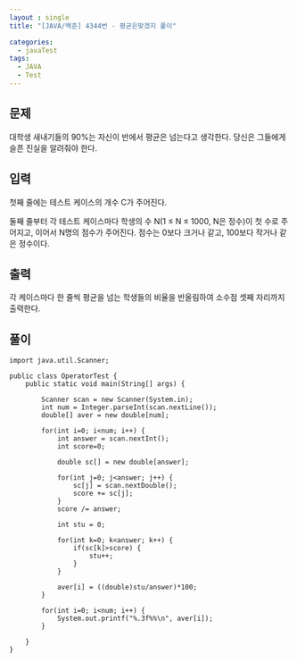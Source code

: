```yaml
---
layout : single
title: "[JAVA/백준] 4344번 - 평균은맞겠지 풀이"

categories:
  - javaTest
tags:
  - JAVA
  - Test
---
```



## 문제

대학생 새내기들의 90%는 자신이 반에서 평균은 넘는다고 생각한다. 당신은 그들에게 슬픈 진실을 알려줘야 한다.

## 입력

첫째 줄에는 테스트 케이스의 개수 C가 주어진다.

둘째 줄부터 각 테스트 케이스마다 학생의 수 N(1 ≤ N ≤ 1000, N은 정수)이 첫 수로 주어지고, 이어서 N명의 점수가 주어진다. 점수는 0보다 크거나 같고, 100보다 작거나 같은 정수이다.

## 출력

각 케이스마다 한 줄씩 평균을 넘는 학생들의 비율을 반올림하여 소수점 셋째 자리까지 출력한다.

## 풀이
~~~
import java.util.Scanner;

public class OperatorTest {
	public static void main(String[] args) {
			
		Scanner scan = new Scanner(System.in);
		int num = Integer.parseInt(scan.nextLine());
		double[] aver = new double[num];
		
		for(int i=0; i<num; i++) {
			int answer = scan.nextInt();
			int score=0;
			
			double sc[] = new double[answer];
					
			for(int j=0; j<answer; j++) {
				sc[j] = scan.nextDouble();
				score += sc[j];
			}			
			score /= answer;
			
			int stu = 0;
			
			for(int k=0; k<answer; k++) {
				if(sc[k]>score) {
					stu++;
				}
			}
			
			aver[i] = ((double)stu/answer)*100;
		}
		
		for(int i=0; i<num; i++) {
			System.out.printf("%.3f%%\n", aver[i]);
		}
		
	}
}
~~~
